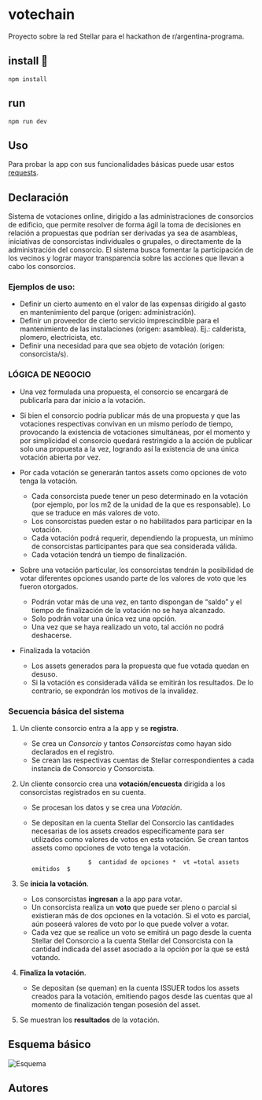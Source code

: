 # votechain
Proyecto sobre la red Stellar para el hackathon de r/argentina-programa.
## install 🔧
``` npm install ```

## run
``` npm run dev ```
## Uso
Para probar la app con sus funcionalidades básicas puede usar estos [requests](https://www.getpostman.com/collections/26a9902f313e7e486e86).

## Declaración

Sistema de votaciones online, dirigido a las administraciones de consorcios de edificio, que permite resolver de forma ágil la toma de decisiones en relación a propuestas que podrían ser derivadas ya sea de asambleas, iniciativas de consorcistas individuales o grupales, o directamente de la administración del consorcio.
El sistema busca fomentar la participación de los vecinos y lograr mayor transparencia sobre las acciones que llevan a cabo los consorcios.
### Ejemplos de uso:
- Definir un cierto aumento en el valor de las expensas dirigido al gasto en mantenimiento del parque (origen: administración).
- Definir un proveedor de cierto servicio imprescindible para el mantenimiento de las instalaciones (origen: asamblea). Ej.: calderista,  plomero, electricista, etc.
- Definir una necesidad para que sea objeto de votación (origen: consorcista/s).

### LÓGICA DE NEGOCIO

- Una vez formulada una propuesta, el consorcio se encargará de publicarla para dar inicio a la votación.

- Si bien el consorcio podría publicar más de una propuesta y que las votaciones respectivas convivan en un mismo período de tiempo, provocando la existencia de votaciones simultáneas, por el momento y por simplicidad el consorcio quedará restringido a la acción de publicar solo una propuesta a la vez, logrando así la existencia de una única votación abierta por vez.

- Por cada votación se generarán tantos assets como opciones de voto tenga la votación.
     - Cada consorcista puede tener un peso determinado en la votación  (por ejemplo, por los m2 de la unidad de la que es responsable). Lo que se traduce en más valores de voto.
     - Los consorcistas pueden estar o no habilitados para participar en la votación.
     - Cada votación podrá requerir, dependiendo la propuesta, un mínimo de consorcistas participantes para que sea considerada válida.
     - Cada votación tendrá un tiempo de finalización.

- Sobre una votación particular, los consorcistas tendrán la posibilidad de votar diferentes opciones usando parte de los valores de voto que les fueron otorgados.
     - Podrán votar más de una vez, en tanto dispongan de “saldo” y el  tiempo de finalización de la votación no se haya alcanzado.
     - Solo podrán votar una única vez una opción.
     - Una vez que se haya realizado un voto, tal acción no podrá deshacerse.

- Finalizada la votación
     - Los assets generados para la propuesta que fue votada quedan en desuso.
     - Si la votación es considerada válida se emitirán los resultados. De lo contrario, se expondrán los motivos de la invalidez.


### Secuencia básica del sistema

1. Un cliente consorcio entra a la app y se **registra**.
    - Se crea un *Consorcio* y tantos *Consorcistas* como hayan sido declarados en el registro.
    - Se crean las respectivas cuentas de Stellar correspondientes a cada instancia de Consorcio y Consorcista.

2. Un cliente consorcio crea una **votación/encuesta** dirigida a los consorcistas registrados en su cuenta.
    - Se procesan los datos y se crea una *Votación*.
    - Se depositan en la cuenta Stellar del Consorcio las cantidades necesarias de los assets creados específicamente para ser utilizados como valores de votos en esta votación. Se crean tantos assets como opciones de voto tenga la votación.

                          $  cantidad de opciones *  vt =total assets emitidos  $

3. Se **inicia la votación**.
    - Los consorcistas **ingresan** a la app para votar.
    - Un consorcista realiza un **voto** que puede ser pleno o parcial si existieran más de dos opciones en la votación. Si el voto es parcial, aún poseerá valores de voto por lo que puede volver a votar.
    - Cada vez que se realice un voto se emitirá un pago desde la cuenta Stellar del Consorcio a la cuenta Stellar del Consorcista con la cantidad indicada del asset asociado a la opción por la que se está votando.

4. **Finaliza la votación**.
    - Se depositan (se queman) en la cuenta ISSUER todos los assets creados para la votación, emitiendo pagos desde las cuentas que al momento de finalización tengan posesión del asset.

5. Se muestran los **resultados** de la votación.







## Esquema básico

![Esquema](./doc/esquema-secuencia.jpg "Secuencia básica")


## Autores


